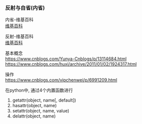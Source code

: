 ### 反射与自省(内省)

内省-维基百科  
[维基百科](https://zh.wikipedia.org/wiki/%E5%86%85%E7%9C%81_(%E8%AE%A1%E7%AE%97%E6%9C%BA%E7%A7%91%E5%AD%A6))

反射-维基百科  
[维基百科](https://zh.wikipedia.org/wiki/%E5%8F%8D%E5%B0%84_(%E8%AE%A1%E7%AE%97%E6%9C%BA%E7%A7%91%E5%AD%A6))

基本概念  
https://www.cnblogs.com/Yunya-Cnblogs/p/13114684.html  
https://www.cnblogs.com/huxi/archive/2011/01/02/1924317.html  

操作  
https://www.cnblogs.com/vipchenwei/p/6991209.html

在python中, 通过4个内置函数进行
1. getattr(object, name[, default])
2. hasattr(object, name)
3. setattr(object, name, value)
4. delattr(object, name)
